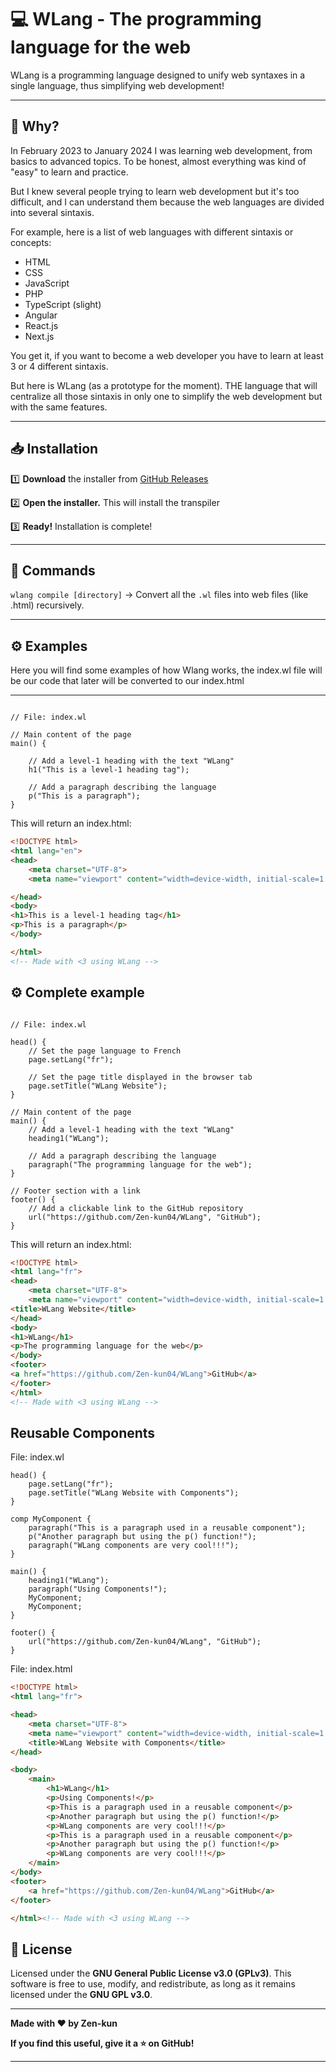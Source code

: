 # 💻 WLang - The programming language for the web

WLang is a programming language designed to unify web syntaxes in a single language, thus simplifying web development!

---

## 📖 Why?
In February 2023 to January 2024 I was learning web development, from basics to advanced topics. To be honest, almost everything was kind of "easy" to learn and practice.

But I knew several people trying to learn web development but it's too difficult, and I can understand them because the web languages are divided into several sintaxis.

For example, here is a list of web languages with different sintaxis or concepts:
- HTML
- CSS
- JavaScript
- PHP
- TypeScript (slight)
- Angular
- React.js
- Next.js

You get it, if you want to become a web developer you have to learn at least 3 or 4 different sintaxis.

But here is WLang (as a prototype for the moment). THE language that will centralize all those sintaxis in only one to simplify the web development but with the same features.

---

## 📥 Installation  

1️⃣ **Download** the installer from [GitHub Releases](https://github.com/Zen-kun04/WLang/releases)

2️⃣ **Open the installer.** This will install the transpiler

3️⃣ **Ready!** Installation is complete!

---

## 🤖 Commands

`wlang compile [directory]` -> Convert all the `.wl` files into web files (like .html) recursively.

---

## ⚙️ Examples

Here you will find some examples of how Wlang works, the index.wl file will be our code that later will be converted to our index.html

---

```wl

// File: index.wl

// Main content of the page
main() {

    // Add a level-1 heading with the text "WLang"
    h1("This is a level-1 heading tag");

    // Add a paragraph describing the language
    p("This is a paragraph");
}
```
This will return an index.html:
```html
<!DOCTYPE html>
<html lang="en">
<head>
    <meta charset="UTF-8">
    <meta name="viewport" content="width=device-width, initial-scale=1.0">

</head>
<body>
<h1>This is a level-1 heading tag</h1>
<p>This is a paragraph</p>
</body>

</html>
<!-- Made with <3 using WLang -->
```

## ⚙️ Complete example

```wl

// File: index.wl

head() {
    // Set the page language to French
    page.setLang("fr");

    // Set the page title displayed in the browser tab
    page.setTitle("WLang Website");
}

// Main content of the page
main() {
    // Add a level-1 heading with the text "WLang"
    heading1("WLang");

    // Add a paragraph describing the language
    paragraph("The programming language for the web");
}

// Footer section with a link
footer() {
    // Add a clickable link to the GitHub repository
    url("https://github.com/Zen-kun04/WLang", "GitHub");
}
```

This will return an index.html:
```html
<!DOCTYPE html>
<html lang="fr">
<head>
    <meta charset="UTF-8">
    <meta name="viewport" content="width=device-width, initial-scale=1.0">
<title>WLang Website</title>
</head>
<body>
<h1>WLang</h1>
<p>The programming language for the web</p>
</body>
<footer>
<a href="https://github.com/Zen-kun04/WLang">GitHub</a>
</footer>
</html>
<!-- Made with <3 using WLang -->
```

## Reusable Components
File: index.wl
```wl
head() {
    page.setLang("fr");
    page.setTitle("WLang Website with Components");
}

comp MyComponent {
    paragraph("This is a paragraph used in a reusable component");
    p("Another paragraph but using the p() function!");
    paragraph("WLang components are very cool!!!");
}

main() {
    heading1("WLang");
    paragraph("Using Components!");
    MyComponent;
    MyComponent;
}

footer() {
    url("https://github.com/Zen-kun04/WLang", "GitHub");
}
```

File: index.html
```html
<!DOCTYPE html>
<html lang="fr">

<head>
    <meta charset="UTF-8">
    <meta name="viewport" content="width=device-width, initial-scale=1.0">
    <title>WLang Website with Components</title>
</head>

<body>
    <main>
        <h1>WLang</h1>
        <p>Using Components!</p>
        <p>This is a paragraph used in a reusable component</p>
        <p>Another paragraph but using the p() function!</p>
        <p>WLang components are very cool!!!</p>
        <p>This is a paragraph used in a reusable component</p>
        <p>Another paragraph but using the p() function!</p>
        <p>WLang components are very cool!!!</p>
    </main>
</body>
<footer>
    <a href="https://github.com/Zen-kun04/WLang">GitHub</a>
</footer>

</html><!-- Made with <3 using WLang -->
```
## 📜 License  

Licensed under the **GNU General Public License v3.0 (GPLv3)**. This software is free to use, modify, and redistribute, as long as it remains licensed under the **GNU GPL v3.0**.

---
**Made with ❤️ by Zen-kun**

**If you find this useful, give it a ⭐ on GitHub!**

---


